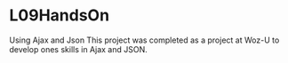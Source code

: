 # L09HandsOn
Using Ajax and Json 
This project was completed as a project at Woz-U to develop ones skills in Ajax and JSON.

